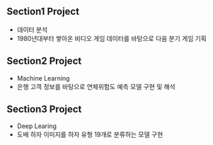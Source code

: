 ## Section1 Project
- 데이터 분석
- 1980년대부터 쌓아온 비디오 게임 데이터를 바탕으로 다음 분기 게임 기획

## Section2 Project
- Machine Learning
- 은행 고객 정보를 바탕으로 연체위험도 예측 모델 구현 및 해석

## Section3 Project
- Deep Learing
- 도배 하자 이미지를 하자 유형 19개로 분류하는 모델 구현 
